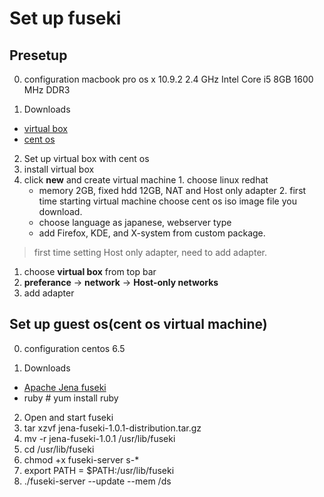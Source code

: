 Set up fuseki
===

Presetup
---
0. configuration
macbook pro os x 10.9.2  2.4 GHz Intel Core i5  8GB 1600 MHz DDR3

1. Downloads
 - [virtual box](https://www.virtualbox.org)
 - [cent os](http://www.centos.org) 

2. Set up virtual box with cent os
  1. install virtual box
  2. click **new** and create virtual machine
    1. choose linux redhat
      - memory 2GB, fixed hdd 12GB, NAT and Host only adapter
    2. first time starting virtual machine choose cent os iso image file you download.
      - choose language as japanese, webserver type 
      - add Firefox, KDE, and X-system from custom package.

> first time setting Host only adapter, need to add adapter.
 1. choose **virtual box** from top bar
 2. **preferance** -> **network** -> **Host-only networks**
 3. add adapter

Set up guest os(cent os virtual machine)
---
0. configuration
centos 6.5

1. Downloads
 - [Apache Jena fuseki](http://jena.apache.org/download/index.cgi)
 - ruby # yum install ruby

2. Open and start fuseki
 1. tar xzvf jena-fuseki-1.0.1-distribution.tar.gz
 2. mv -r jena-fuseki-1.0.1 /usr/lib/fuseki
 3. cd /usr/lib/fuseki
 4. chmod +x fuseki-server s-*
 5. export PATH = $PATH:/usr/lib/fuseki
 6. ./fuseki-server --update --mem /ds

  

